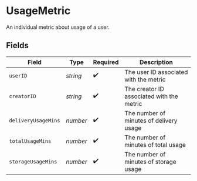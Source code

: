 # UsageMetric

An individual metric about usage of a user.



## Fields

| Field                                     | Type                                      | Required                                  | Description                               |
| ----------------------------------------- | ----------------------------------------- | ----------------------------------------- | ----------------------------------------- |
| `userID`                                  | *string*                                  | :heavy_check_mark:                        | The user ID associated with the metric    |
| `creatorID`                               | *string*                                  | :heavy_check_mark:                        | The creator ID associated with the metric |
| `deliveryUsageMins`                       | *number*                                  | :heavy_check_mark:                        | The number of minutes of delivery usage   |
| `totalUsageMins`                          | *number*                                  | :heavy_check_mark:                        | The number of minutes of total usage      |
| `storageUsageMins`                        | *number*                                  | :heavy_check_mark:                        | The number of minutes of storage usage    |